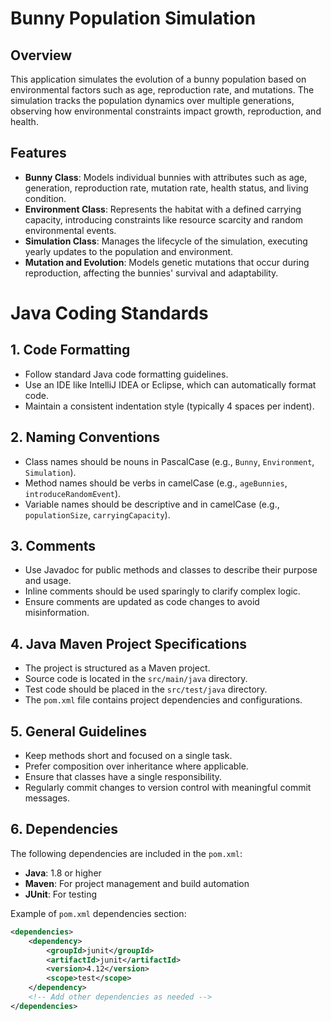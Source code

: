 # Bunny Population Simulation

## Overview

This application simulates the evolution of a bunny population based on environmental factors such as age, reproduction rate, and mutations. The simulation tracks the population dynamics over multiple generations, observing how environmental constraints impact growth, reproduction, and health.

## Features

- **Bunny Class**: Models individual bunnies with attributes such as age, generation, reproduction rate, mutation rate, health status, and living condition.
- **Environment Class**: Represents the habitat with a defined carrying capacity, introducing constraints like resource scarcity and random environmental events.
- **Simulation Class**: Manages the lifecycle of the simulation, executing yearly updates to the population and environment.
- **Mutation and Evolution**: Models genetic mutations that occur during reproduction, affecting the bunnies' survival and adaptability.

# Java Coding Standards
## 1. Code Formatting

- Follow standard Java code formatting guidelines.
- Use an IDE like IntelliJ IDEA or Eclipse, which can automatically format code.
- Maintain a consistent indentation style (typically 4 spaces per indent).

## 2. Naming Conventions

- Class names should be nouns in PascalCase (e.g., `Bunny`, `Environment`, `Simulation`).
- Method names should be verbs in camelCase (e.g., `ageBunnies`, `introduceRandomEvent`).
- Variable names should be descriptive and in camelCase (e.g., `populationSize`, `carryingCapacity`).

## 3. Comments

- Use Javadoc for public methods and classes to describe their purpose and usage.
- Inline comments should be used sparingly to clarify complex logic.
- Ensure comments are updated as code changes to avoid misinformation.

## 4. Java Maven Project Specifications

- The project is structured as a Maven project.
- Source code is located in the `src/main/java` directory.
- Test code should be placed in the `src/test/java` directory.
- The `pom.xml` file contains project dependencies and configurations.

## 5. General Guidelines

- Keep methods short and focused on a single task.
- Prefer composition over inheritance where applicable.
- Ensure that classes have a single responsibility.
- Regularly commit changes to version control with meaningful commit messages.

## 6. Dependencies

The following dependencies are included in the `pom.xml`:

- **Java**: 1.8 or higher
- **Maven**: For project management and build automation
- **JUnit**: For testing 

Example of `pom.xml` dependencies section:
```xml
<dependencies>
    <dependency>
        <groupId>junit</groupId>
        <artifactId>junit</artifactId>
        <version>4.12</version>
        <scope>test</scope>
    </dependency>
    <!-- Add other dependencies as needed -->
</dependencies>
